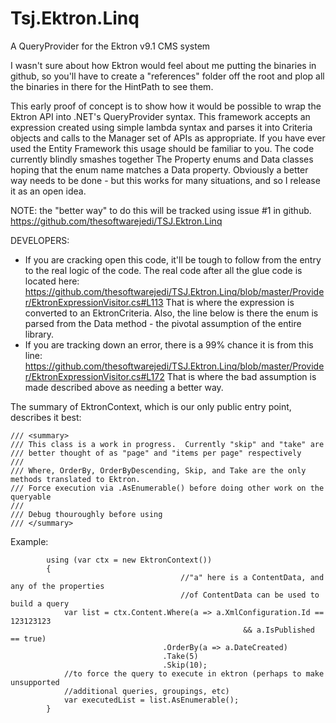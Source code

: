 Tsj.Ektron.Linq
===============

A QueryProvider for the Ektron v9.1 CMS system

I wasn't sure about how Ektron would feel about me putting the binaries 
in github, so you'll have to create a "references" folder off the root and 
plop all the binaries in there for the HintPath to see them.  

This early proof of concept is to show how it would be possible to wrap the
Ektron API into .NET's QueryProvider syntax.  This framework accepts an expression created
using simple lambda syntax and parses it into Criteria objects and calls to the Manager set
of APIs as appropriate.  If you have ever used the Entity Framework
this usage should be familiar to you.  The code currently blindly smashes together
The Property enums and Data classes hoping that the enum name matches a Data property.
Obviously a better way needs to be done - but this works for many situations, and
so I release it as an open idea.

NOTE: the "better way" to do this will be tracked using issue #1 in github. https://github.com/thesoftwarejedi/TSJ.Ektron.Linq

DEVELOPERS: 
- If you are cracking open this code, it'll be tough to follow from the entry to the real logic of the code.  The real code after all the glue code is located here: https://github.com/thesoftwarejedi/TSJ.Ektron.Linq/blob/master/Provider/EktronExpressionVisitor.cs#L113  That is where the expression is converted to an EktronCriteria.  Also, the line below is there the enum is parsed from the Data method - the pivotal assumption of the entire library.
- If you are tracking down an error, there is a 99% chance it is from this line: https://github.com/thesoftwarejedi/TSJ.Ektron.Linq/blob/master/Provider/EktronExpressionVisitor.cs#L172  That is where the bad assumption is made described above as needing a better way.

The summary of EktronContext, which is our only public entry point, describes it best:

    /// <summary>
    /// This class is a work in progress.  Currently "skip" and "take" are 
    /// better thought of as "page" and "items per page" respectively
    /// 
    /// Where, OrderBy, OrderByDescending, Skip, and Take are the only methods translated to Ektron.
    /// Force execution via .AsEnumerable() before doing other work on the queryable
    /// 
    /// Debug thouroughly before using
    /// </summary>

Example:

            using (var ctx = new EktronContext())
            {
                                          //"a" here is a ContentData, and any of the properties
                                          //of ContentData can be used to build a query
                var list = ctx.Content.Where(a => a.XmlConfiguration.Id == 123123123 
                                                        && a.IsPublished == true)
                                      .OrderBy(a => a.DateCreated)
                                      .Take(5)
                                      .Skip(10);
                //to force the query to execute in ektron (perhaps to make unsupported
                //additional queries, groupings, etc)
                var executedList = list.AsEnumerable();
            }
